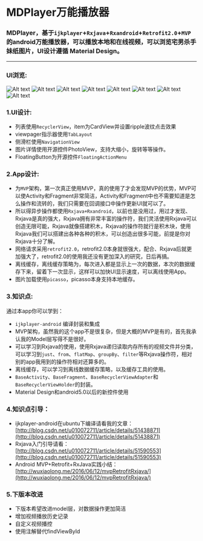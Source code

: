 # MDPlayer万能播放器
### MDPlayer，基于`ijkplayer`+`Rxjava`+`Rxandroid`+`Retrofit2.0`+`MVP`的android万能播放器，可以播放本地和在线视频，可以浏览宅男杀手妹纸图片，UI设计遵循 Material Design。


----------
### UI浏览:
![Alt text](./img/S60620-202934.jpg)
![Alt text](./img/S60620-202927.jpg)
![Alt text](./img/S60620-203124.jpg)
![Alt text](./img/S60620-203111.jpg)
![Alt text](./img/S60620-202958.jpg)
![Alt text](./img/S60620-203058.jpg)
![Alt text](./img/S60620-203105.jpg)
![Alt text](./img/S60620-203158.jpg)

### 1.UI设计:
- 列表使用`RecyclerView`，item为CardView并设置ripple波纹点击效果
- viewpager指示器使用`TabLayout`
- 侧滑栏使用`NavigationView`
- 图片详情使用开源控件PhotoView，支持大缩小，旋转等等操作。
- FloatingButton为开源控件`FloatingActionMenu`

### 2.App设计:
- 为`MVP`架构，第一次真正使用MVP，真的使用了才会发现MVP的优势，MVP可以使Activity和Fragment非常简洁，Activity和Fragment中也不需要知道是怎么操作和流转的，我们只需要在回调接口中操作更新UI就可以了。
- 所以得异步操作都使用`Rxjava+Rxandroid`，以前也是没用过，用过才发现、Rxjava是真的强大，Rxjava拥有非常丰富的操作符，我们灵活使用Rxjava可以创造无限可能，Rxjava就像搭建积木，Rxjava的操作符就行是积木块，使用Rxjava我们可以搭建出各种各种的积木，可以创造出很多可能，前提是你对Rxjava十分了解。
- 网络请求采用`retrofit2.0`，retrofit2.0本身就很强大，配合、Rxjava后就更加强大了，retrofit2.0的使用我还没有更加深入的研究，日后再搞。
- 离线缓存，离线缓存策略为，每次进入都是显示上一次的数据，本次的数据缓存下来，留着下一次显示，这样可以加快UI显示速度，可以离线使用App。
- 图片加载使用`picasso`，picasso本身支持本地缓存。
### 3.知识点:
通过本app你可以学到：
- `ijkplayer-android` 编译封装和集成
- MVP架构，虽然我的这个app不是很复杂，但是大概的MVP是有的，首先我承认我的Model层写得不是很好。
- 可以学习到Rxjava的使用，使用Rxjava递归读取内存所有的视频文件并分类，可以学习到`just`、`from`、`flatMap`、`groupBy`、`filter`等Rxjava操作符，相对别的app我用到的操作符相对还算多的。
- 离线缓存，可以学习到离线数据缓存策略，以及缓存工具的使用。
- `BaseActivity`、`BaseFragment`、`BaseRecyclerViewAdapter`和`BaseRecyclerViewHolder`的封装。
- Material Design和android5.0以后的新控件使用

### 4.知识点引导：
- ijkplayer-android在ubuntu下编译请看我的文章：[http://blog.csdn.net/u010072711/article/details/51438871](http://blog.csdn.net/u010072711/article/details/51438871)
- Rxjava入门引导请看：[http://blog.csdn.net/u010072711/article/details/51590553](http://blog.csdn.net/u010072711/article/details/51590553)
- Android MVP+Retrofit+RxJava实践小结：[http://wuxiaolong.me/2016/06/12/mvpRetrofitRxjava/](http://wuxiaolong.me/2016/06/12/mvpRetrofitRxjava/)

### 5.下版本改进
- 下版本希望改进model层，对数据操作更加简洁
- 增加视频播放历史记录
- 自定义视频播控
- 使用注解替代findViewById